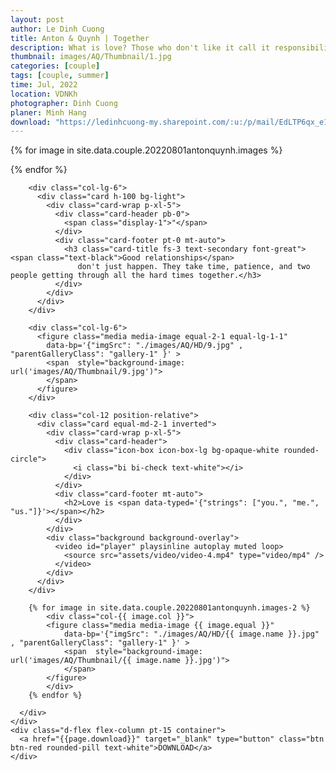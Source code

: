 ```yaml
---
layout: post
author: Le Dinh Cuong
title: Anton & Quynh | Together
description: What is love? Those who don't like it call it responsibility. Those who play with it call it a game. Those who don't have it call it a dream. Those who understand it call it destiny. And me, I call it you.
thumbnail: images/AQ/Thumbnail/1.jpg
categories: [couple]
tags: [couple, summer]
time: Jul, 2022
location: VDNKh
photographer: Dinh Cuong
planer: Minh Hang
download: "https://ledinhcuong-my.sharepoint.com/:u:/p/mail/EdLTP6qx_e1BnWnb_S96_SABpUu0fZ2E3mOoxCGtlohiNg?e=FnbFxb"
---
```



  <section class="py-15">
    <div class="container">
      <div class="row g-3 g-xl-5 gallery-1">
        {% for image in site.data.couple.20220801antonquynh.images %}
            <div class="col-{{ image.col }}">
            <figure class="media media-image {{ image.equal }}" 
                data-bp='{"imgSrc": "./images/AQ/HD/{{ image.name }}.jpg" , "parentGalleryClass": "gallery-1" }' >
                <span  style="background-image: url('images/AQ/Thumbnail/{{ image.name }}.jpg')">
                </span>
            </figure>
            </div>
        {% endfor %}

        <div class="col-lg-6">
          <div class="card h-100 bg-light">
            <div class="card-wrap p-xl-5">
              <div class="card-header pb-0">
                <span class="display-1">"</span>
              </div>
              <div class="card-footer pt-0 mt-auto">
                <h3 class="card-title fs-3 text-secondary font-great"><span class="text-black">Good relationships</span>
                   don't just happen. They take time, patience, and two people getting through all the hard times together.</h3>
              </div>
            </div>
          </div>
        </div>

        <div class="col-lg-6">
          <figure class="media media-image equal-2-1 equal-lg-1-1" 
            data-bp='{"imgSrc": "./images/AQ/HD/9.jpg" , "parentGalleryClass": "gallery-1" }' >
            <span  style="background-image: url('images/AQ/Thumbnail/9.jpg')">
            </span>
          </figure>
        </div>

        <div class="col-12 position-relative">
          <div class="card equal-md-2-1 inverted">
            <div class="card-wrap p-xl-5">
              <div class="card-header">
                <div class="icon-box icon-box-lg bg-opaque-white rounded-circle">
                  <i class="bi bi-check text-white"></i>
                </div>
              </div>
              <div class="card-footer mt-auto">
                <h2>Love is <span data-typed='{"strings": ["you.", "me.", "us."]}'></span></h2>
              </div>
            </div>
            <div class="background background-overlay">
              <video id="player" playsinline autoplay muted loop>
                <source src="assets/video/video-4.mp4" type="video/mp4" />
              </video>
            </div>
          </div>
        </div>

        {% for image in site.data.couple.20220801antonquynh.images-2 %}
            <div class="col-{{ image.col }}">
            <figure class="media media-image {{ image.equal }}" 
                data-bp='{"imgSrc": "./images/AQ/HD/{{ image.name }}.jpg" , "parentGalleryClass": "gallery-1" }' >
                <span  style="background-image: url('images/AQ/Thumbnail/{{ image.name }}.jpg')">
                </span>
            </figure>
            </div>
        {% endfor %}

      </div>
    </div>
    <div class="d-flex flex-column pt-15 container">
      <a href="{{page.download}}" target="_blank" type="button" class="btn btn-red rounded-pill text-white">DOWNLOAD</a>
    </div>
  </section>
 